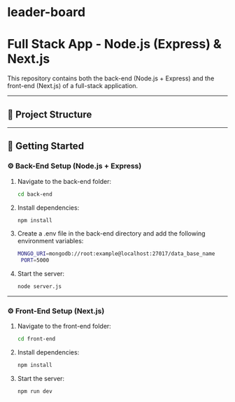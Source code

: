 # leader-board
# Full Stack App - Node.js (Express) & Next.js

This repository contains both the back-end (Node.js + Express) and the front-end (Next.js) of a full-stack application.

---

## 📁 Project Structure


---

## 🚀 Getting Started

### ⚙️ Back-End Setup (Node.js + Express)

1. Navigate to the back-end folder:

   ```bash
   cd back-end
2. Install dependencies:
   ```bash
   npm install

3. Create a .env file in the back-end directory and add the following environment variables:
   ```bash
   MONGO_URI=mongodb://root:example@localhost:27017/data_base_name
    PORT=5000

4. Start the server:
   
   ```bash
   node server.js


---


### ⚙️ Front-End Setup (Next.js)

1. Navigate to the front-end folder:

   ```bash
   cd front-end

2. Install dependencies:
   
   ```bash
   npm install

3. Start the server:
   
   ```bash
   npm run dev

